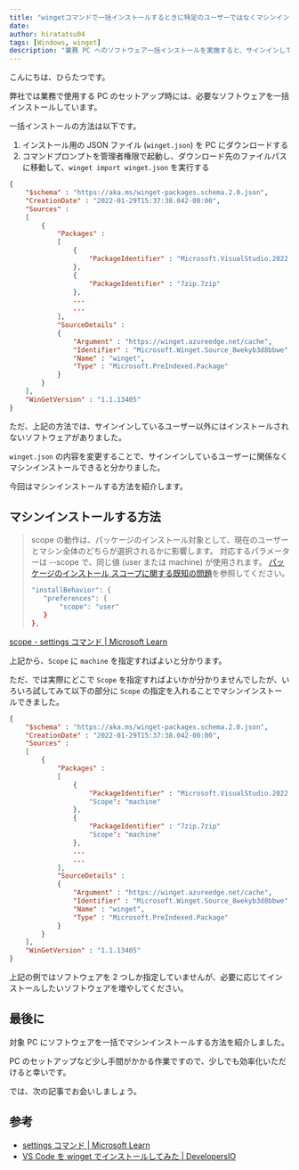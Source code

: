 ```yaml
---
title: "wingetコマンドで一括インストールするときに特定のユーザーではなくマシンインストールする"
date:
author: hiratatsu04
tags: [Windows, winget]
description: "業務 PC へのソフトウェア一括インストールを実施すると、サインインしているユーザー以外にはインストールされないソフトウェアがありました。ユーザーごとにソフトウェアをインストールするのは少し手間なので、マシンインストールできるようにしました。その方法を紹介します。"
---
```


こんにちは、ひらたつです。

弊社では業務で使用する PC のセットアップ時には、必要なソフトウェアを一括インストールしています。

一括インストールの方法は以下です。

1. インストール用の JSON ファイル (`winget.json`) を PC にダウンロードする
2. コマンドプロンプトを管理者権限で起動し、ダウンロード先のファイルパスに移動して、`winget import winget.json` を実行する

```json:title=winget.json
{
	"$schema" : "https://aka.ms/winget-packages.schema.2.0.json",
	"CreationDate" : "2022-01-29T15:37:38.042-00:00",
	"Sources" :
	[
		{
			"Packages" :
			[
				{
					"PackageIdentifier" : "Microsoft.VisualStudio.2022.Community"
				},
				{
					"PackageIdentifier" : "7zip.7zip"
				},
				...
				...
			],
			"SourceDetails" :
			{
				"Argument" : "https://winget.azureedge.net/cache",
				"Identifier" : "Microsoft.Winget.Source_8wekyb3d8bbwe",
				"Name" : "winget",
				"Type" : "Microsoft.PreIndexed.Package"
			}
		}
	],
	"WinGetVersion" : "1.1.13405"
}
```

ただ、上記の方法では、サインインしているユーザー以外にはインストールされないソフトウェアがありました。

`winget.json` の内容を変更することで、サインインしているユーザーに関係なくマシンインストールできると分かりました。

今回はマシンインストールする方法を紹介します。

## マシンインストールする方法

> scope の動作は、パッケージのインストール対象として、現在のユーザーとマシン全体のどちらが選択されるかに影響します。 対応するパラメーターは --scope で、同じ値 (user または machine) が使用されます。 [パッケージのインストール スコープに関する既知の問題](https://learn.microsoft.com/ja-jp/windows/package-manager/winget/troubleshooting#scope-for-specific-user-vs-machine-wide)を参照してください。
>
> ```bash
> "installBehavior": {
>    "preferences": {
>        "scope": "user"
>    }
> },
> ```

[scope - settings コマンド | Microsoft Learn](https://learn.microsoft.com/ja-jp/windows/package-manager/winget/settings#scope)

上記から、`Scope` に `machine` を指定すればよいと分かります。

ただ、では実際にどこで `Scope` を指定すればよいかが分かりませんでしたが、いろいろ試してみて以下の部分に `Scope` の指定を入れることでマシンインストールできました。

```json{11,15}:title=winget.json
{
	"$schema" : "https://aka.ms/winget-packages.schema.2.0.json",
	"CreationDate" : "2022-01-29T15:37:38.042-00:00",
	"Sources" :
	[
		{
			"Packages" :
			[
				{
					"PackageIdentifier" : "Microsoft.VisualStudio.2022.Community"
					"Scope": "machine"
				},
				{
					"PackageIdentifier" : "7zip.7zip"
					"Scope": "machine"
				},
				...
				...
			],
			"SourceDetails" :
			{
				"Argument" : "https://winget.azureedge.net/cache",
				"Identifier" : "Microsoft.Winget.Source_8wekyb3d8bbwe",
				"Name" : "winget",
				"Type" : "Microsoft.PreIndexed.Package"
			}
		}
	],
	"WinGetVersion" : "1.1.13405"
}
```

上記の例ではソフトウェアを 2 つしか指定していませんが、必要に応じてインストールしたいソフトウェアを増やしてください。

## 最後に

対象 PC にソフトウェアを一括でマシンインストールする方法を紹介しました。

PC のセットアップなど少し手間がかかる作業ですので、少しでも効率化いただけると幸いです。

では、次の記事でお会いしましょう。

## 参考

- [settings コマンド | Microsoft Learn](https://learn.microsoft.com/ja-jp/windows/package-manager/winget/settings)
- [VS Code を winget でインストールしてみた | DevelopersIO](https://dev.classmethod.jp/articles/winget-install-vscode/)
